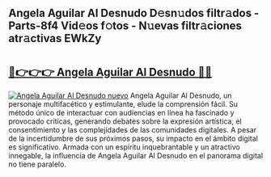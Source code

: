 ## Angela Aguilar Al Desnudo D𝚎sn𝚞dos filtr𝚊dos - Parts-8f4 Vid𝚎os f𝚘tos - N𝚞evas filtr𝚊ciones atr𝚊ctivas EWkZy

# <h2><a href="http://mb8051.tromn.icu/?c=Angela+Aguilar+Al+Desnudo">🔗👉👉👉 Angela Aguilar Al Desnudo 🔗🔗</a></h2>

[![Angela Aguilar Al Desnudo nuevo](https://i.imgur.com/pEAQMta.gif)](http://mb8051.tromn.icu/?c=Angela+Aguilar+Al+Desnudo)
Angela Aguilar Al Desnudo, un personaje multifacético y estimulante, elude la comprensión fácil. Su método único de interactuar con audiencias en línea ha fascinado y provocado críticas, generando debates sobre la expresión artística, el consentimiento y las complejidades de las comunidades digitales. A pesar de la incertidumbre de sus próximos pasos, su impacto en el ámbito digital es significativo. Armada con un espíritu inquebrantable y un atractivo innegable, la influencia de Angela Aguilar Al Desnudo en el panorama digital no tiene paralelo.
